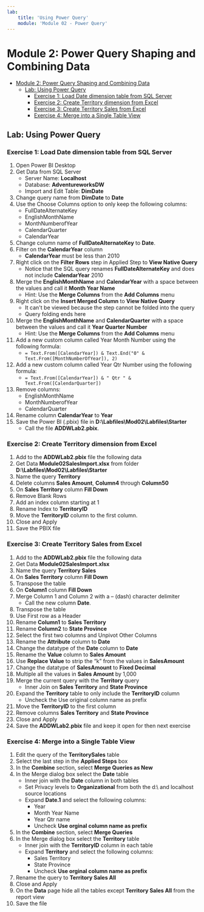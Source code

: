 ```yaml
---
lab:
    title: 'Using Power Query'
    module: 'Module 02 - Power Query'
---
```

# Module 2: Power Query Shaping and Combining Data

- [Module 2: Power Query Shaping and Combining Data](#module-2-power-query-shaping-and-combining-data)
  - [Lab: Using Power Query](#lab-using-power-query)
    - [Exercise 1: Load Date dimension table from SQL Server](#exercise-1-load-date-dimension-table-from-sql-server)
    - [Exercise 2: Create Territory dimension from Excel](#exercise-2-create-territory-dimension-from-excel)
    - [Exercise 3: Create Territory Sales from Excel](#exercise-3-create-territory-sales-from-excel)
    - [Exercise 4: Merge into a Single Table View](#exercise-4-merge-into-a-single-table-view)

## Lab: Using Power Query

### Exercise 1: Load Date dimension table from SQL Server

1. Open Power BI Desktop
1. Get Data from SQL Server
    - Server Name: **Localhost**
    - Database: **AdventureworksDW**
    - Import and Edit Table: **DimDate**
1. Change query name from **DimDate** to **Date**
1. Use the Choose Columns option to only keep the following columns:
    - FullDateAlternateKey
    - EnglishMonthName
    - MonthNumberofYear
    - CalendarQuarter
    - CalendarYear
1. Change column name of **FullDateAlternateKey** to **Date**.
1. Filter on the **CalendarYear** column
    - **CalendarYear** must be less than 2010
1. Right click on the **Filter Rows** step in Applied Step to **View Native Query**
    - Notice that the SQL query renames **FullDateAlternateKey** and does not include **CalendarYear** 2010
1. Merge the **EnglishMonthName** and **CalendarYear** with a space between the values and call it **Month Year Name**
    - Hint: Use the **Merge Columns** from the **Add Columns** menu
1. Right click on the **Insert Merged Column** to **View Native Query**
    - It can't be viewed because the step cannot be folded into the query
    - Query folding ends here
1. Merge the **EnglishMonthName** and **CalendarQuarter** with a space between the values and call it **Year Quarter Number**
    - Hint: Use the **Merge Columns** from the **Add Columns** menu
1. Add a new custom column called Year Month Number using the following formula:
    - ```= Text.From([CalendarYear]) & Text.End("0" & Text.From([MonthNumberOfYear]), 2)```
1. Add a new custom column called Year Qtr Number using the following formula:
    - ```= Text.From([CalendarYear]) & " Qtr " & Text.From([CalendarQuarter])```
1. Remove columns:
    - EnglishMonthName
    - MonthNumberofYear
    - CalendarQuarter
1. Rename column **CalendarYear** to **Year**
1. Save the Power BI (.pbix) file in **D:\\Labfiles\\Mod02\\Labfiles\\Starter**
    - Call the file **ADDWLab2.pbix**.

### Exercise 2: Create Territory dimension from Excel

1. Add to the **ADDWLab2.pbix** file the following data
1. Get Data **Module02SalesImport.xlsx** from folder **D:\\Labfiles\\Mod02\\Labfiles\\Starter**
1. Name the query **Territory**
1. Delete columns **Sales Amount**, **Column4** through **Column50**
1. On **Sales Territory** column **Fill Down**
1. Remove Blank Rows
1. Add an index column starting at 1
1. Rename Index to **TerritoryID**
1. Move the **TerritoryID** column to the first column.
1. Close and Apply
1. Save the PBIX file

### Exercise 3: Create Territory Sales from Excel

1. Add to the **ADDWLab2.pbix** file the following data
1. Get Data **Module02SalesImport.xlsx**
1. Name the query **Territory Sales**
1. On **Sales Territory** column **Fill Down**
1. Transpose the table
1. On **Column1** column **Fill Down**
1. Merge Column 1 and Column 2 with a – (dash) character delimiter
    - Call the new column **Date**.
1. Transpose the table
1. Use First row as a Header
1. Rename **Column1** to **Sales Territory**
1. Rename **Column2** to **State Province**
1. Select the first two columns and Unpivot Other Columns
1. Rename the **Attribute** column to **Date**
1. Change the datatype of the **Date** column to **Date**
1. Rename the **Value** column to **Sales Amount**
1. Use **Replace Value** to strip the “k” from the values in **SalesAmount**
1. Change the datatype of **SalesAmount** to **Fixed Decimal**
1. Multiple all the values in **Sales Amount** by 1,000
1. Merge the current query with the **Territory** query
    - Inner Join on **Sales Territory** and **State Province**  
1. Expand the **Territory** table to only include the **TerritoryID** column
    - Uncheck the Use original column name as prefix
1. Move the **TerritoryID** to the first column
1. Remove columns **Sales Territory** and **State Province**
1. Close and Apply
1. Save the **ADDWLab2.pbix** file and keep it open for then next exercise

### Exercise 4: Merge into a Single Table View

1. Edit the query of the **TerritorySales** table
1. Select the last step in the **Applied Steps** box
1. In the **Combine** section, select **Merge Queries as New**
1. In the Merge dialog box select the **Date** table
    - Inner join with the **Date** column in both tables
    - Set Privacy levels to **Organizational** from both the d:\ and localhost source locations
    - Expand **Date.1** and select the following columns:
        - Year
        - Month Year Name
        - Year Qtr name
        - Uncheck **Use orginal column name as prefix**
1. In the **Combine** section, select **Merge Queries**
1. In the Merge dialog box select the **Territory** table
    - Inner join with the **TerritoryID** column in each table
    - Expand **Territory** and select the following columns:
        - Sales Territory
        - State Province
        - Uncheck **Use orginal column name as prefix**
1. Rename the query to **Territory Sales All** 
1. Close and Apply
1. On the **Data** page hide all the tables except **Territory Sales All** from the report view
1. Save the file

